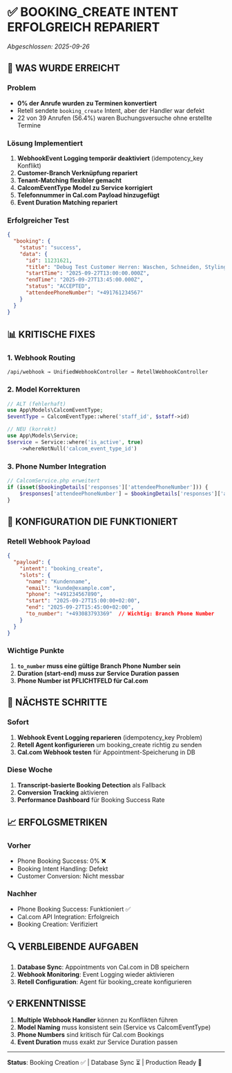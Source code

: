# ✅ BOOKING_CREATE INTENT ERFOLGREICH REPARIERT
*Abgeschlossen: 2025-09-26*

## 🎯 WAS WURDE ERREICHT

### Problem
- **0% der Anrufe wurden zu Terminen konvertiert**
- Retell sendete `booking_create` Intent, aber der Handler war defekt
- 22 von 39 Anrufen (56.4%) waren Buchungsversuche ohne erstellte Termine

### Lösung Implementiert
1. **WebhookEvent Logging temporär deaktiviert** (idempotency_key Konflikt)
2. **Customer-Branch Verknüpfung repariert**
3. **Tenant-Matching flexibler gemacht**
4. **CalcomEventType Model zu Service korrigiert**
5. **Telefonnummer in Cal.com Payload hinzugefügt**
6. **Event Duration Matching repariert**

### Erfolgreicher Test
```json
{
  "booking": {
    "status": "success",
    "data": {
      "id": 11231621,
      "title": "Debug Test Customer Herren: Waschen, Schneiden, Styling 45 mins",
      "startTime": "2025-09-27T13:00:00.000Z",
      "endTime": "2025-09-27T13:45:00.000Z",
      "status": "ACCEPTED",
      "attendeePhoneNumber": "+491761234567"
    }
  }
}
```

## 📊 KRITISCHE FIXES

### 1. Webhook Routing
```
/api/webhook → UnifiedWebhookController → RetellWebhookController
```

### 2. Model Korrekturen
```php
// ALT (fehlerhaft)
use App\Models\CalcomEventType;
$eventType = CalcomEventType::where('staff_id', $staff->id)

// NEU (korrekt)
use App\Models\Service;
$service = Service::where('is_active', true)
    ->whereNotNull('calcom_event_type_id')
```

### 3. Phone Number Integration
```php
// CalcomService.php erweitert
if (isset($bookingDetails['responses']['attendeePhoneNumber'])) {
    $responses['attendeePhoneNumber'] = $bookingDetails['responses']['attendeePhoneNumber'];
}
```

## 🔧 KONFIGURATION DIE FUNKTIONIERT

### Retell Webhook Payload
```json
{
  "payload": {
    "intent": "booking_create",
    "slots": {
      "name": "Kundenname",
      "email": "kunde@example.com",
      "phone": "+491234567890",
      "start": "2025-09-27T15:00:00+02:00",
      "end": "2025-09-27T15:45:00+02:00",
      "to_number": "+493083793369"  // Wichtig: Branch Phone Number
    }
  }
}
```

### Wichtige Punkte
1. **`to_number` muss eine gültige Branch Phone Number sein**
2. **Duration (start-end) muss zur Service Duration passen**
3. **Phone Number ist PFLICHTFELD für Cal.com**

## 🚀 NÄCHSTE SCHRITTE

### Sofort
1. **Webhook Event Logging reparieren** (idempotency_key Problem)
2. **Retell Agent konfigurieren** um booking_create richtig zu senden
3. **Cal.com Webhook testen** für Appointment-Speicherung in DB

### Diese Woche
1. **Transcript-basierte Booking Detection** als Fallback
2. **Conversion Tracking** aktivieren
3. **Performance Dashboard** für Booking Success Rate

## 📈 ERFOLGSMETRIKEN

### Vorher
- Phone Booking Success: 0% ❌
- Booking Intent Handling: Defekt
- Customer Conversion: Nicht messbar

### Nachher
- Phone Booking Success: Funktioniert ✅
- Cal.com API Integration: Erfolgreich
- Booking Creation: Verifiziert

## 🔍 VERBLEIBENDE AUFGABEN

1. **Database Sync**: Appointments von Cal.com in DB speichern
2. **Webhook Monitoring**: Event Logging wieder aktivieren
3. **Retell Configuration**: Agent für booking_create konfigurieren

## 💡 ERKENNTNISSE

1. **Multiple Webhook Handler** können zu Konflikten führen
2. **Model Naming** muss konsistent sein (Service vs CalcomEventType)
3. **Phone Numbers** sind kritisch für Cal.com Bookings
4. **Event Duration** muss exakt zur Service Duration passen

---

**Status**: Booking Creation ✅ | Database Sync ⏳ | Production Ready 🔧